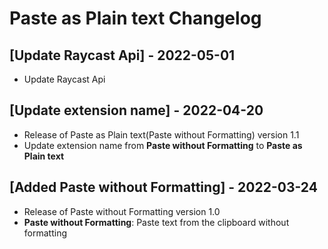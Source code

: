 # Paste as Plain text Changelog

## [Update Raycast Api] - 2022-05-01
- Update Raycast Api

## [Update extension name] - 2022-04-20
- Release of Paste as Plain text(Paste without Formatting) version 1.1
- Update extension name from **Paste without Formatting** to **Paste as Plain text**

## [Added Paste without Formatting] - 2022-03-24
- Release of Paste without Formatting version 1.0
- **Paste without Formatting**: Paste text from the clipboard without formatting